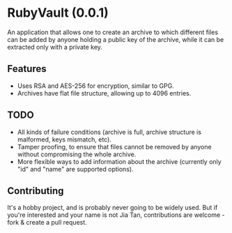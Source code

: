 # RubyVault (0.0.1)

An application that allows one to create an archive to which different files can be added by anyone holding a public key of the archive, while it can be extracted only with a private key.

## Features

* Uses RSA and AES-256 for encryption, similar to GPG.
* Archives have flat file structure, allowing up to 4096 entries.

## TODO

* All kinds of failure conditions (archive is full, archive structure is malformed, keys mismatch, etc).
* Tamper proofing, to ensure that files cannot be removed by anyone without compromising the whole archive.
* More flexible ways to add information about the archive (currently only "id" and "name" are supported options).

## Contributing

It's a hobby project, and is probably never going to be widely used. But if you're interested and your name is not Jia Tan, contributions are welcome - fork & create a pull request.
